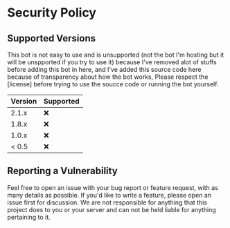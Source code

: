 # Security Policy

## Supported Versions

This bot is not easy to use and is unsupported (not the bot I'm hosting but it will be unspported if you try to use it) because I've removed alot of stuffs before adding this bot in here,
and I've added this source code here because of transparency about how the bot works, Please respect the [license] before trying to use the soucce code or running the bot yourself. 

| Version | Supported   |
| ------- | ----------- |
| 2.1.x   | :x:         |
| 1.8.x   | :x:         |
| 1.0.x   | :x:         |
| < 0.5   | :x:         |

## Reporting a Vulnerability

Feel free to open an issue with your bug report or feature request, with as many details as possible. If you'd like to write a feature, please open an issue first for discussion.
We are not responsible for anything that this project does to you or your server and can not be held liable for anything pertaining to it.
